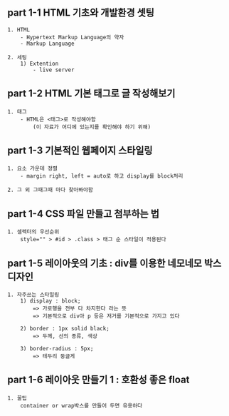 ## part 1-1 HTML 기초와 개발환경 셋팅
	1. HTML
        - Hypertext Markup Language의 약자
        - Markup Language
	
    2. 세팅
        1) Extention
            - live server 

## part 1-2 HTML 기본 태그로 글 작성해보기
    1. 태그
        - HTML은 <태그>로 작성해야함
            (이 자료가 어디에 있는지를 확인해야 하기 위해)

## part 1-3 기본적인 웹페이지 스타일링
    1. 요소 가운데 정렬
        - margin right, left = auto로 하고 display를 block처리

    2. 그 외 그때그때 마다 찾아봐야함

## part 1-4 CSS 파일 만들고 첨부하는 법
    1. 셀렉터의 우선순위
        style="" > #id > .class > 태그 순 스타일이 적용된다

## part 1-5 레이아웃의 기초 : div를 이용한 네모네모 박스 디자인
    1. 자주쓰는 스타일링
        1) display : block;
            => 가로행을 전부 다 차지한다 라는 뜻
            => 기본적으로 div아 p 등은 저거를 기본적으로 가지고 있다

        2) border : 1px solid black;
            => 두께, 선의 종류, 색상

        3) border-radius : 5px;
            => 테두리 둥글게

## part 1-6 레이아웃 만들기 1 : 호환성 좋은 float
    1. 꿀팁
        container or wrap박스를 만들어 두면 유용하다